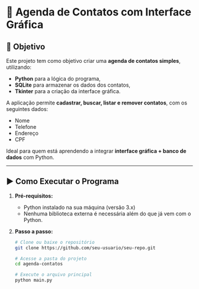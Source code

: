 # 📒 Agenda de Contatos com Interface Gráfica

## 📌 Objetivo

Este projeto tem como objetivo criar uma **agenda de contatos simples**, utilizando:
- **Python** para a lógica do programa,
- **SQLite** para armazenar os dados dos contatos,
- **Tkinter** para a criação da interface gráfica.

A aplicação permite **cadastrar, buscar, listar e remover contatos**, com os seguintes dados:
- Nome
- Telefone
- Endereço
- CPF

Ideal para quem está aprendendo a integrar **interface gráfica + banco de dados** com Python.

---

## ▶️ Como Executar o Programa

1. **Pré-requisitos:**
   - Python instalado na sua máquina (versão 3.x)
   - Nenhuma biblioteca externa é necessária além do que já vem com o Python.

2. **Passo a passo:**

   ```bash
   # Clone ou baixe o repositório
   git clone https://github.com/seu-usuario/seu-repo.git

   # Acesse a pasta do projeto
   cd agenda-contatos

   # Execute o arquivo principal
   python main.py

